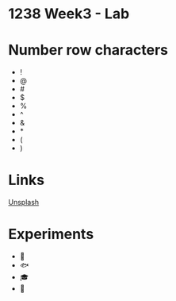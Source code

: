 # 1238 Week3 - Lab

# Number row characters
- !
- @
- \#
- $
- %
- ^
- &
- \*
- (
- )

# Links
[Unsplash](https://unsplash.com/)

# Experiments
- :monkey:
- :fish:
- :mortar_board:
- :tophat:
